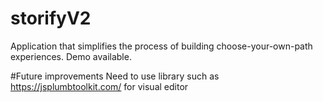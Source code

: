 # storifyV2
Application that simplifies the process of building choose-your-own-path experiences. Demo available.

#Future improvements
Need to use library such as https://jsplumbtoolkit.com/ for visual editor
